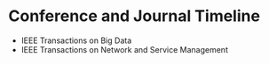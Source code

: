 # Conference and Journal Timeline

- IEEE Transactions on Big Data
- IEEE Transactions on Network and Service Management
